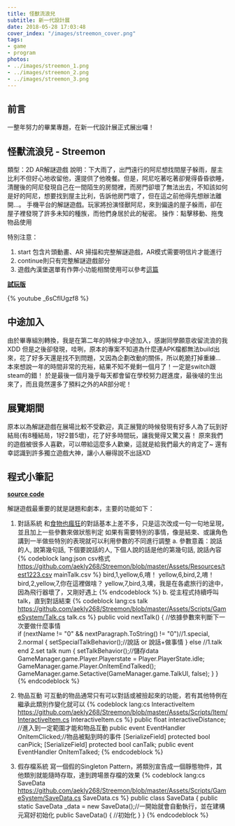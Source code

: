 ```yaml
---
title: 怪獸流浪兒
subtitle: 新一代設計展
date: 2018-05-28 17:03:48
cover_index: "/images/streemon_cover.png"
tags:
- game
- program
photos:
- ../images/streemon_1.png
- ../images/streemon_2.png
- ../images/streemon_3.png
---
```

## 前言
一整年努力的畢業專題，在新一代設計展正式展出囉！

## 怪獸流浪兒 - Streemon
類型：2D AR解謎遊戲
說明：下大雨了，出門遠行的阿尼想找間屋子躲雨，屋主比利不但好心地收留他，還提供了他晚餐。但是，阿尼吃著吃著卻覺得昏昏欲睡，清醒後的阿尼發現自己在一間陌生的房間裡，而房門卻壞了無法出去，不知該如何是好的阿尼，想要找到屋主比利，告訴他房門壞了，但在這之前他得先想辦法離開...。
手機平台的解謎遊戲。玩家將扮演怪獸阿尼，來到偏遠的屋子躲雨，卻在屋子裡發現了許多未知的種族，而他們身居於此的秘密。
操作：點擊移動、拖曳物品使用

特別注意：
1. start 包含片頭動畫、AR 掃描和完整解謎遊戲，AR模式需要明信片才能進行
2. continue則只有完整解謎遊戲部分
3. 遊戲內漢堡選單有作弊小功能相關使用可以參考[這篇](bit.ly/2x9JuaJ)

**[試玩版](http://bit.ly/2J34LHP)**
<br>

{% youtube _6sCflUgzf8 %}
<br>
## 中途加入
由於畢專組別轉換，我是在第二年的時候才中途加入，感謝同學願意收留流浪的我XDD
但是之後卻發現，哇咧，原本的專案不知道為什麼連APK檔都無法build出來，花了好多天還是找不到問題，又因為企劃改動的關係，所以乾脆打掉重練...
本來想說一年的時間非常的充裕，結果不知不覺剩一個月了！一定是switch跟steam的錯！
於是最後一個月幾乎每天都會留在學校努力趕進度，最後啵的生出來了，而且竟然還多了預料之外的AR部分呢！

## 展覽期間
原本以為解謎遊戲在展場比較不受歡迎，真正展覽的時候發現有好多人為了玩到好結局(有8種結局，1好2普5壞)，花了好多時間玩，讓我覺得又驚又喜！
原來我們的遊戲被很多人喜歡，可以帶給這麼多人歡樂，這就是給我們最大的肯定了~
還有幸認識到許多獨立遊戲大神，讓小人嚇得說不出話XD

## 程式小筆記
**[source code](https://github.com/aekly268/Streemon)**

解謎遊戲最重要的就是謎題和劇本，主要的功能如下：
1. 對話系統
  和[食物也瘋狂](/crazyFood/)的對話基本上差不多，只是這次改成一句一句地呈現，並且加上一些參數來做狀態判定
  如果有需要特別的事情，像是結束、或讓角色講到一半做些特別的表現就可以利用參數的不同進行調整
  a. 參數意義：說話的人, 說第幾句話, 下個要說話的人, 下個人說的話是他的第幾句話, 說話內容
  {% codeblock lang:json csv格式 https://github.com/aekly268/Streemon/blob/master/Assets/Resources/test1223.csv mainTalk.csv %}
  bird,1,yellow,6,唷！
  yellow,6,bird,2,唷！
  bird,2,yellow,7,你在這裡做啥？
  yellow,7,bird,3,噢，我是在各處旅行的途中，因為飛行器壞了，又剛好遇上
  {% endcodeblock %}
  b. 從主程式持續呼叫talk，直到對話結束
  {% codeblock lang:cs talk https://github.com/aekly268/Streemon/blob/master/Assets/Scripts/GameSystem/Talk.cs talk.cs %}
  public void nextTalk() {        //依據參數來判斷下一次要做什麼事情  
         if (nextName != "0" && nextParagraph.ToString() != "0")//1.special, 2.normal
         {
             setSpecialTalkBehavior();//說話 or 說話+做事情
         }
         else //1.talk end 2.set talk num
         {
             setTalkBehavior();//儲存data
             GameManager.game.Player.Playerstate = Player.PlayerState.idle;                    
             GameManager.game.Player.OnItemEndTalked();
             GameManager.game.Setactive(GameManager.game.TalkUI, false);
         }
     }
  {% endcodeblock %}
2. 物品互動
  可互動的物品通常只有可以對話或被撿起來的功能，若有其他特例在繼承此類別作變化就可以
  {% codeblock lang:cs InteractiveItem https://github.com/aekly268/Streemon/blob/master/Assets/Scripts/Item/InteractiveItem.cs InteractiveItem.cs %}
   public float interactiveDistance; //進入到一定範圍才能和物品互動
   public event EventHandler OnItemClicked;//物品被點到時的事件
   [SerializeField]
   protected bool canPick;
   [SerializeField]
   protected bool canTalk;
   public event EventHandler OnItemTalked;
   {% endcodeblock %}

3. 假存檔系統
  寫一個假的Singleton Pattern，將類別宣告成一個靜態物件，其他類別就能隨時存取，達到跨場景存檔的效果
  {% codeblock lang:cs SaveData https://github.com/aekly268/Streemon/blob/master/Assets/Scripts/GameSystem/SaveData.cs SaveData.cs %}
  public class SaveData {
    public static SaveData _data = new SaveData();//一開始就會自動執行，並在建構元寫好初始化
    public SaveData()
    {
      //初始化
    }
  }
{% endcodeblock %}
